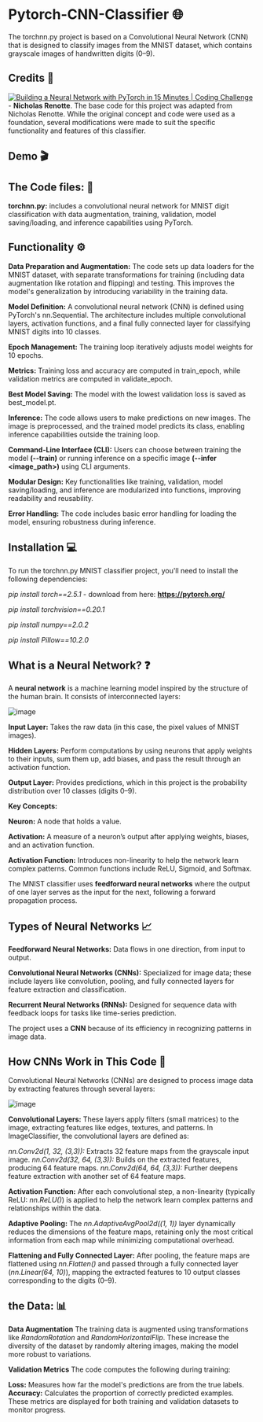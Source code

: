 # Pytorch-CNN-Classifier 🌐
The torchnn.py project is based on a Convolutional Neural Network (CNN) that is designed to classify images from the MNIST dataset, which contains grayscale images of handwritten digits (0–9).

## Credits 🤖
[![Building a Neural Network with PyTorch in 15 Minutes | Coding Challenge](https://img.youtube.com/vi/mozBidd58VQ&list=LL/0.jpg)](https://www.youtube.com/watch?v=mozBidd58VQ&list=LL) - 
**Nicholas Renotte**.
The base code for this project was adapted from Nicholas Renotte. While the original concept and code were used as a foundation, several modifications were made to suit the specific functionality and features of this classifier.

## Demo 🎬



## The Code files: 📄
**torchnn.py:** includes a convolutional neural network for MNIST digit classification with data augmentation, training, validation, model saving/loading, and inference capabilities using PyTorch.

## Functionality ⚙️
**Data Preparation and Augmentation:** The code sets up data loaders for the MNIST dataset, with separate transformations for training (including data augmentation like rotation and flipping) and testing. This improves the model's generalization by introducing variability in the training data.

**Model Definition:** A convolutional neural network (CNN) is defined using PyTorch's nn.Sequential. The architecture includes multiple convolutional layers, activation functions, and a final fully connected layer for classifying MNIST digits into 10 classes.

**Epoch Management:** The training loop iteratively adjusts model weights for 10 epochs.

**Metrics:** Training loss and accuracy are computed in train_epoch, while validation metrics are computed in validate_epoch.

**Best Model Saving:** The model with the lowest validation loss is saved as best_model.pt.

**Inference:** The code allows users to make predictions on new images. The image is preprocessed, and the trained model predicts its class, enabling inference capabilities outside the training loop.

**Command-Line Interface (CLI):** Users can choose between training the model **(--train)** or running inference on a specific image **(--infer <image_path>)** using CLI arguments.

**Modular Design:** Key functionalities like training, validation, model saving/loading, and inference are modularized into functions, improving readability and reusability.

**Error Handling:** The code includes basic error handling for loading the model, ensuring robustness during inference.

## Installation 💻
To run the torchnn.py MNIST classifier project, you'll need to install the following dependencies:

*pip install torch==2.5.1*    -  download from here: **https://pytorch.org/**

*pip install torchvision==0.20.1*  

*pip install numpy==2.0.2*  

*pip install Pillow==10.2.0*  

## What is a Neural Network? ❓
A **neural network** is a machine learning model inspired by the structure of the human brain. It consists of interconnected layers:

![image](https://github.com/user-attachments/assets/23c578dc-c1d6-43b5-93b5-c9dc70c9f187)

**Input Layer:** Takes the raw data (in this case, the pixel values of MNIST images).

**Hidden Layers:** Perform computations by using neurons that apply weights to their inputs, sum them up, add biases, and pass the result through an activation function.

**Output Layer:** Provides predictions, which in this project is the probability distribution over 10 classes (digits 0–9).

**Key Concepts:** 

**Neuron:** A node that holds a value.

**Activation:** A measure of a neuron’s output after applying weights, biases, and an activation function.

**Activation Function:** Introduces non-linearity to help the network learn complex patterns. Common functions include ReLU, Sigmoid, and Softmax.

The MNIST classifier uses **feedforward neural networks** where the output of one layer serves as the input for the next, following a forward propagation process.

## Types of Neural Networks 📈
**Feedforward Neural Networks:** Data flows in one direction, from input to output.

**Convolutional Neural Networks (CNNs):** Specialized for image data; these include layers like convolution, pooling, and fully connected layers for feature extraction and classification.

**Recurrent Neural Networks (RNNs):** Designed for sequence data with feedback loops for tasks like time-series prediction.

The project uses a **CNN** because of its efficiency in recognizing patterns in image data.

## How CNNs Work in This Code 🔧
Convolutional Neural Networks (CNNs) are designed to process image data by extracting features through several layers:

![image](https://github.com/user-attachments/assets/f67a9b89-df4d-4fd4-b8c6-3ab4fa24e3d3)

**Convolutional Layers:**
These layers apply filters (small matrices) to the image, extracting features like edges, textures, and patterns. In ImageClassifier, the convolutional layers are defined as:

*nn.Conv2d(1, 32, (3,3)):* Extracts 32 feature maps from the grayscale input image.
*nn.Conv2d(32, 64, (3,3)):* Builds on the extracted features, producing 64 feature maps.
*nn.Conv2d(64, 64, (3,3)):* Further deepens feature extraction with another set of 64 feature maps.

**Activation Function:**
After each convolutional step, a non-linearity (typically ReLU: *nn.ReLU()*) is applied to help the network learn complex patterns and relationships within the data.

**Adaptive Pooling:**
The *nn.AdaptiveAvgPool2d((1, 1))* layer dynamically reduces the dimensions of the feature maps, retaining only the most critical information from each map while minimizing computational overhead.

**Flattening and Fully Connected Layer:**
After pooling, the feature maps are flattened using *nn.Flatten()* and passed through a fully connected layer (*nn.Linear(64, 10)*), mapping the extracted features to 10 output classes corresponding to the digits (0–9).

## the Data: 📊
**Data Augmentation**
The training data is augmented using transformations like *RandomRotation* and *RandomHorizontalFlip*. These increase the diversity of the dataset by randomly altering images, making the model more robust to variations.

**Validation Metrics**
The code computes the following during training:

**Loss:** Measures how far the model's predictions are from the true labels.
**Accuracy:** Calculates the proportion of correctly predicted examples. These metrics are displayed for both training and validation datasets to monitor progress.
